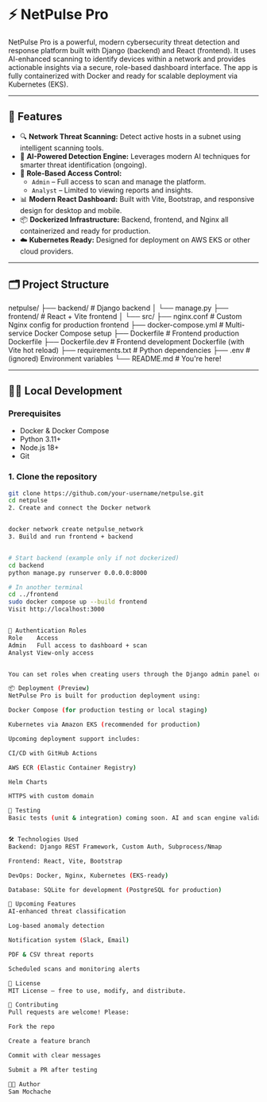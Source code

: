 # ⚡ NetPulse Pro

NetPulse Pro is a powerful, modern cybersecurity threat detection and response platform built with Django (backend) and React (frontend). It uses AI-enhanced scanning to identify devices within a network and provides actionable insights via a secure, role-based dashboard interface. The app is fully containerized with Docker and ready for scalable deployment via Kubernetes (EKS).

---

## 🚀 Features

- 🔍 **Network Threat Scanning:** Detect active hosts in a subnet using intelligent scanning tools.
- 🧠 **AI-Powered Detection Engine:** Leverages modern AI techniques for smarter threat identification (ongoing).
- 🔐 **Role-Based Access Control:**
  - `Admin` – Full access to scan and manage the platform.
  - `Analyst` – Limited to viewing reports and insights.
- 📊 **Modern React Dashboard:** Built with Vite, Bootstrap, and responsive design for desktop and mobile.
- 📦 **Dockerized Infrastructure:** Backend, frontend, and Nginx all containerized and ready for production.
- ☁️ **Kubernetes Ready:** Designed for deployment on AWS EKS or other cloud providers.

---

## 🗂️ Project Structure

netpulse/
├── backend/ # Django backend
│ └── manage.py
├── frontend/ # React + Vite frontend
│ └── src/
├── nginx.conf # Custom Nginx config for production frontend
├── docker-compose.yml # Multi-service Docker Compose setup
├── Dockerfile # Frontend production Dockerfile
├── Dockerfile.dev # Frontend development Dockerfile (with Vite hot reload)
├── requirements.txt # Python dependencies
├── .env # (ignored) Environment variables
└── README.md # You're here!



---

## 🧑‍💻 Local Development

### Prerequisites

- Docker & Docker Compose
- Python 3.11+
- Node.js 18+
- Git

### 1. Clone the repository

```bash
git clone https://github.com/your-username/netpulse.git
cd netpulse
2. Create and connect the Docker network


docker network create netpulse_network
3. Build and run frontend + backend


# Start backend (example only if not dockerized)
cd backend
python manage.py runserver 0.0.0.0:8000

# In another terminal
cd ../frontend
sudo docker compose up --build frontend
Visit http://localhost:3000


🔐 Authentication Roles
Role	Access
Admin	Full access to dashboard + scan
Analyst	View-only access


You can set roles when creating users through the Django admin panel or via the API.

📦 Deployment (Preview)
NetPulse Pro is built for production deployment using:

Docker Compose (for production testing or local staging)

Kubernetes via Amazon EKS (recommended for production)

Upcoming deployment support includes:

CI/CD with GitHub Actions

AWS ECR (Elastic Container Registry)

Helm Charts

HTTPS with custom domain

🧪 Testing
Basic tests (unit & integration) coming soon. AI and scan engine validation will be part of future test suites.


🛠️ Technologies Used
Backend: Django REST Framework, Custom Auth, Subprocess/Nmap

Frontend: React, Vite, Bootstrap

DevOps: Docker, Nginx, Kubernetes (EKS-ready)

Database: SQLite for development (PostgreSQL for production)

🧠 Upcoming Features
AI-enhanced threat classification

Log-based anomaly detection

Notification system (Slack, Email)

PDF & CSV threat reports

Scheduled scans and monitoring alerts

📄 License
MIT License – free to use, modify, and distribute.

🤝 Contributing
Pull requests are welcome! Please:

Fork the repo

Create a feature branch

Commit with clear messages

Submit a PR after testing

👨‍💻 Author
Sam Mochache

